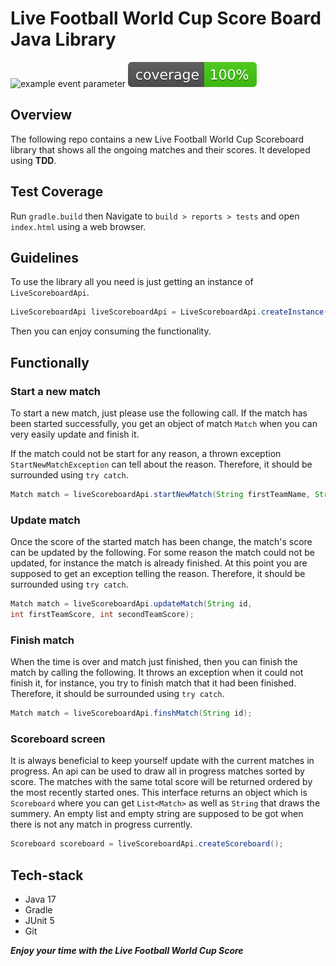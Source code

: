 # Live Football World Cup Score Board Java Library

![example event parameter](https://github.com/menabebawy/live-match/actions/workflows/ci-gradle.yml/badge.svg?event=push)
[![Coverage](.github/badges/jacoco.svg)](https://github.com/menabebawy/live-match/actions/workflows/ci-gradle.yml)

## Overview

The following repo contains a new Live Football World Cup Scoreboard library that shows all the ongoing matches and
their scores. It developed using **TDD**.

## Test Coverage

Run `gradle.build` then Navigate to `build > reports > tests` and open `index.html` using a web browser.

## Guidelines

To use the library all you need is just getting an instance of `LiveScoreboardApi`.

```java
LiveScoreboardApi liveScoreboardApi = LiveScoreboardApi.createInstance();
```

Then you can enjoy consuming the functionality.

## Functionally

### Start a new match

To start a new match, just please use the following call. If the match has been started successfully, you get an object
of match `Match` when you can very easily update and finish it.

If the match could not be start for any reason, a thrown exception `StartNewMatchException` can tell about the reason.
Therefore, it should be surrounded using `try catch`.

```java
Match match = liveScoreboardApi.startNewMatch(String firstTeamName, String secondTeamName);
```

### Update match

Once the score of the started match has been change, the match's score can be updated by the following. For some reason
the match could not be updated, for instance the match is already finished. At this point you are supposed to get an
exception telling the reason. Therefore, it should be surrounded using `try catch`.

```java
Match match = liveScoreboardApi.updateMatch(String id,
int firstTeamScore, int secondTeamScore);
```

### Finish match

When the time is over and match just finished, then you can finish the match by calling the following. It throws
an exception when it could not finish it, for instance, you try to finish match that it had been finished. Therefore, it
should be surrounded using `try catch`.

```java
Match match = liveScoreboardApi.finshMatch(String id);
```

### Scoreboard screen

It is always beneficial to keep yourself update with the current matches in progress. An api can be used to draw all in
progress matches sorted by score. The matches with the same total score will be returned ordered by the most recently
started ones. This interface returns an object which is `Scoreboard` where you can get `List<Match>` as well as `String`
that draws the summery. An empty list and empty string are supposed to be got when there is not any match in progress
currently.

```java
Scoreboard scoreboard = liveScoreboardApi.createScoreboard();
```

## Tech-stack

+ Java 17
+ Gradle
+ JUnit 5
+ Git

**_Enjoy your time with the Live Football World Cup Score_**

